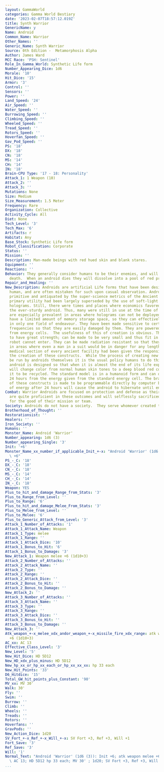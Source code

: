 ```yaml
---
layout: GammaWorld
categories: Gamma World Bestiary
date: '2023-02-07T18:57:12.019Z'
title: Synth Warrior
GenericName: y
Name: Android
Common_Name: Warrior
Other_Names: ''
Generic_Name: Synth Warrior
Source: 0th Edition -  Metamorphosis Alpha
Author: James Ward
MCC Race: 'PSH: Sentinel'
Role_In_Gamma_World: Synthetic Life form
Number_Appearing_Dice: 1d6
Morale: '10'
Hit_Dice: '15'
Armor: '3'
Control: ''
Sensors: ''
Power: ''
Land_Speed: '24'
Air_Speed: ''
Water_Speed: ''
Burrowing_Speed: ''
Climbing_Speed: ''
Wheeled_Speed: ''
Tread_Speed: ''
Rotors_Speed: ''
Hoverfan_Speed: ''
Gav_Pod_Speed: ''
PS: '18'
DX: '18'
CN: '18'
MS: '14'
CH: '14'
IN: '18'
Brain-CPU Type: '17 - 18: Personality'
Attack_1: 1 Weapon (10)
Attack_2: ''
Attack_3: ''
Mutations: None
Size: Medium
Size_Measurement: 1.5 Meter
Frequency: Rare
Organization: Collective
Activity_Cycle: All
Diet: None
Tech_Level: '3'
Tech_Max: '6'
Artifacts: r
Habitat: Any
Base_Stock: Synthetic Life form
Robot_Classification: Corporate
Status: ''
Mission: ''
Description: Man-made beings with red hued skin and blank stares.
Equipment: ''
Reactions: ''
Behavior: They generally consider humans to be their enemies, and will fight to the
  death.  When an android dies they will dissolve into a pool of red protoplasm.
Repair_and_Healing: ''
New_Description: Androids are artificial Life forms that have been designed to appear
  human, and are often mistaken for such upon casual observation. Androids were considered
  primitive and antiquated by the super-science metrics of the Ancient Ones, as their
  primary utility had been largely superseded by the use of soft-light and hard-light
  holograms. Still, there were times and places where economics favored the use of
  the ever-sturdy android. Thus, many were still in use at the time of the Great Disaster.  They
  are especially prevalent in areas where holograms can not be deployed. All androids
  have a limited amount of memory storage space, so they can effectively be taught
  in only one field of endeavour. They have been made sensitive to certain sonics
  frequencies so that they are easily damaged by them. They are powered by energy
  from energy cells.  The usefulness of this of creation is obvious. They can be made
  to have great strength; can be made to be very small and thus fit in places an engineering
  robot cannot enter. They can be made radiation resistant so that they can operate
  in areas where even a man in a suit would be in danger for any length of time. The
  medical section of every ancient facility had been given the responsibility for
  the creation of these constructs.  While the process of creating new Androids can
  be run by androids themselves it is the usual policy humans to do this work. Each
  android is designed so that when it is almost the end of its life expectancy it
  will change color from normal human skin tones to a deep blood red color. This allows
  it to be recycled. The standard model is in a humanoid form and can operate for
  24 hours from the energy given from the standard energy cell. The brain structure
  of these constructs is made to be programmable directly by computer banks. Lack
  of energy after 24 hours will cause the android to hibernate until energy is restored.
Combat: Warrior Androids are focused on protection and defense as their mission.  They
  are quite proficient in these outcomes and will selflessly sacrificed themselves
  for the good of their mission or team.
Society: Androids do not have a society.  They serve whomever created them.
Brotherhood_of_Thought: ''
Restorationsist: ''
Healers: ''
Iron_Society: ''
Humans: ''
Monster_Name: Android 'Warrior'
Number_appearing: 1d6 (3)
Number_appearing_Single: '3'
Init: '+6'
Monster_Name_xx_number_if_applicable_Init_+-x: "Android 'Warrior' (1d6 (3)): Init\
  \ +6"
PS_-_C: '18'
DX_-_C: '18'
CN_-_C: '18'
MS_-_C: '14'
CH_-_C: '14'
IN_-_C: '18'
Weapon: YES
Plus_to_hit_and_damage_Range_from_Stats: '3'
Plus_to_Range_from_Level: ''
Plus_to_Range: '6'
Plus_to_hit_and_damage_Melee_From_Stats: '3'
Plus_to_Melee_from_Level: ''
Plus_to_Melee: '6'
Plus_to_Generic_Attack_from_Level: '3'
Attack_1_Number_of_Attacks: '1'
Attack_1_Attack_Name: Weapon
Attack_1_Type: melee
Attack_1_Range: ''
Attack_1_Attack_Dice: '10'
Attack_1_Bonus_to_Hit: '6'
Attack_1_Bonus_to_Damage: '3'
New_Attack_1: Weapon melee +6 (1d10+3)
Attack_2_Number_of_Attacks: ''
Attack_2_Attack_Name: ''
Attack_2_Type: ''
Attack_2_Range: ''
Attack_2_Attack_Dice: ''
Attack_2_Bonus_to_Hit: ''
Attack_2_Bonus_to_Damage: ''
New_Attack_2: ''
Attack_3_Number_of_Attacks: ''
Attack_3_Attack_Name: ''
Attack_3_Type: ''
Attack_3_Range: ''
Attack_3_Attack_Dice: ''
Attack_3_Bonus_to_Hit: ''
Attack_3_Bonus_to_Damage: ''
New_Attack_3: ''
Atk_weapon_+-x_melee_xdx_andor_weapon_+-x_missile_fire_xdx_range: atk weapon melee
  +6 (1d10+3)
AC_xx: AC 13
Effective_Class_Level: '3'
New_Level: '5'
New_Hit_Dice: HD 5D12
New_HD_xdx_plus_minus: HD 5D12
New_hp_xx_or_hp_xx_each_or_hp_xx_xx_xx: hp 33 each
New_Hit_Points: '33'
D6_Hitdice: '15'
Total_GW_hit_points_plus_Constant: '90'
MV_xx: MV 30'
Walk: 30'
Fly: ''
Swim: ''
Burrow: ''
Climb: ''
Wheels: ''
Treads: ''
Rotors: ''
Hoverfans: ''
GravPods: ''
New_Action_Dice: 1d20
SV_Fort_+-x_Ref_+-x_Will_+-x: SV Fort +3, Ref +3, Will +1
Fort_Save: '3'
Ref_Save: '3'
Will: '1'
Normal_Text: "Android 'Warrior' (1d6 (3)): Init +6; atk weapon melee +6 (1d10+3);\
  \ AC 13; HD 5D12 hp 33 each; MV 30' ; 1d20; SV Fort +3, Ref +3, Will +1"
...
```

